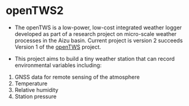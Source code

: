 # openTWS2

* The openTWS is a low-power, low-cost integrated weather logger developed as part of a research project on micro-scale weather processes in the Aizu basin. Current project is version 2 succeeds Version 1 of the [openTWS][] project. 

* This project aims to build a tiny weather station that can record environmental variables including:

1. GNSS data for remote sensing of the atmosphere
2. Temperature
3. Relative humidity
4. Station pressure



[openTWS]: https://github.com/sajinh/openTWS "GitHub"
